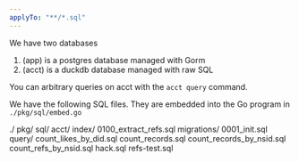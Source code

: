 ```yaml
---
applyTo: "**/*.sql"
---
```


We have two databases

1. (app) is a postgres database managed with Gorm
2. (acct) is a duckdb database managed with raw SQL

You can arbitrary queries on acct with the `acct query` command.

We have the following SQL files.
They are embedded into the Go program in `./pkg/sql/embed.go`

./
  pkg/
    sql/
      acct/
        index/
          0100_extract_refs.sql
        migrations/
          0001_init.sql
        query/
          count_likes_by_did.sql
          count_records.sql
          count_records_by_nsid.sql
          count_refs_by_nsid.sql
          hack.sql
          refs-test.sql